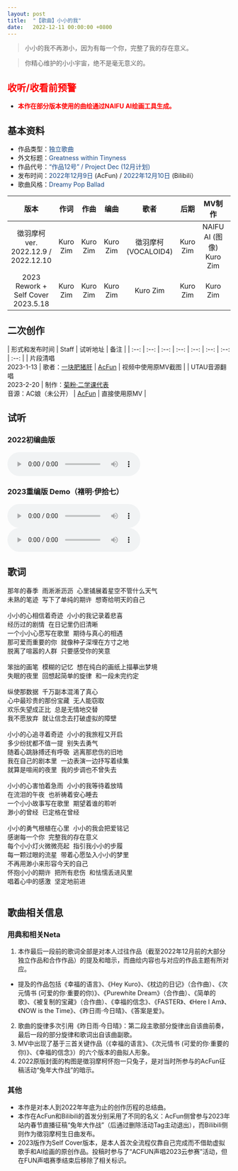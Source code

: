 ```yaml
---
layout: post
title:  "【歌曲】小小的我"
date:   2022-12-11 00:00:00 +0800
---
```


> 小小的我不再渺小，因为有每一个你，完整了我的存在意义。

> 你精心维护的小小宇宙，绝不是毫无意义的。

## <font color="#ff0000">收听/收看前预警</font>

* <font color="#ff0000"><b>本作在部分版本使用的曲绘通过NAIFU AI绘画工具生成。</b></font>

## 基本资料

* 作品类型：<font color="#194987">独立歌曲</font>
* 外文标题：<font color="#194987">Greatness within Tinyness</font>
* 作品代号：<font color="#194987">“作品12号” / Project Dec (12月计划)</font>
* 发布时间：<font color="#194987">2022年12月9日</font> (AcFun) / <font color="#194987">2022年12月10日</font> (Bilibili）
* 歌曲风格：<font color="#194987">Dreamy Pop Ballad</font>

| 版本 | 作词 | 作曲 | 编曲 | 歌者 | 后期 | MV制作 | 试听地址 |
| :--: | :--: | :--: | :--: | :--: | :--: | :--: | :--: | 
| 徵羽摩柯 ver.<br> 2022.12.9 / 2022.12.10 | Kuro Zim | Kuro Zim | Kuro Zim | 徵羽摩柯 (VOCALOID4) | Kuro Zim | NAIFU AI (图像)<br>Kuro Zim | [AcFun](https://www.acfun.cn/v/ac40082187)<br>[Bilibili](https://www.bilibili.com/video/BV1mP4y1Q7Yh/) |
| 2023 Rework + Self Cover<br>2023.5.18 | Kuro Zim | Kuro Zim | Kuro Zim | Kuro Zim | Kuro Zim | Kuro Zim | [AcFun](https://www.acfun.cn/v/ac41390699)<br>[Bilibili](https://www.bilibili.com/video/BV1Lu411x7fK/) |

## 二次创作

| 形式和发布时间 | Staff | 试听地址 | 备注 |
| :--: | :--: | :--: | :--: | :--: | :--: | :--: | :--: | 
| 片段清唱<br>2023-1-13 | 歌者：[一块肥猪肝](https://www.acfun.cn/u/4599324) | [AcFun](https://www.acfun.cn/v/ac40432618) | 视频中使用原MV截图 |
| UTAU音源翻唱<br>2023-2-20 | 制作：[菊粉·二学课代表](https://www.acfun.cn/u/684188)<br>音源：AC娘（未公开） | [AcFun](https://www.acfun.cn/v/ac40704707) | 直接使用原MV |

## 试听

### 2022初编曲版

<audio controls>
	<source src="/assets/audio/song12v22.mp3" type="audio/mp3">
</audio>

### 2023重编版 Demo（褚明·伊拾七）

<audio controls>
	<source src="/assets/audio/song12v23mdemo.mp3" type="audio/mp3">
</audio>

<audio controls>
	<source src="/assets/audio/song12v23fdemo.mp3" type="audio/mp3">
</audio>

## 歌词

<pre>
那年的春季 雨淅淅沥沥 心里铺展着星空不管什么天气
未熟的笔迹 写下了单纯的期许 想寄给明天的自己 

小小的心相信着奇迹 小小的我记录着悲喜
经历过的剧情 在日记里仍旧清晰
一个小小心愿写在歌里 期待与真心的相遇
那可爱而重要的你 就像种子深埋在方寸之地
脱离了喧嚣的人群 只要感受你的笑意

笨拙的画笔 模糊的记忆 想在纯白的画纸上描摹出梦境
失眠的夜里 回想起简单的旋律 和一段未完约定

纵使那数据 千万副本混淆了真心
心中最珍贵的那份宝藏 无人能窃取
欢乐失望成正比 总是无情地交替
我不愿放弃 就让信念去打破虚拟的障壁

小小的心追寻着奇迹 小小的我旅程又开启
多少纷扰都不值一提 别失去勇气
随着心跳脉搏还有呼吸 逃离那悲伤的旧地
我在自己的剧本里 一边表演一边抒写着续集
就算是喧闹的夜里 我的步调也不曾失去

小小的心害怕着急雨 小小的我等待着放晴
在流泪的午夜 也祈祷着安心睡去
一个小小故事写在歌里 期望着谁的聆听
渺小的曾经 已定格在曾经

小小的勇气根植在心里 小小的我会把爱铭记
感谢每一个你 完整我的存在意义
每个小小灯火微微亮起 指引我小小的步履
每一颗过眼的流星 带着心愿坠入小小的梦里
不再用渺小来形容今天的自己
怀抱小小的期许 把所有悲伤 和怯懦丢进风里
唱着心中的感激 坚定地前进

</pre>

## 歌曲相关信息

### 用典和相关Neta

1. 本作最后一段前的歌词全部是对本人过往作品（截至2022年12月前的大部分独立作品和合作作品）的提及和暗示，而曲绘内容也与对应的作品主题有所对应。
* 提及的作品包括《幸福的语言》、《Hey Kuro》、《枕边的日记》（合作曲）、《次元情书 (可爱的你·重要的你)》、《Purewhite Dream》（合作曲）、《简单的歌》、《被复制的宝藏》（合作曲）、《幸福的信念》、《FASTER》、《Here I Am》、《NOW is the Time》、《昨日雨·今日晴》、《答案是爱》。
2. 歌曲的旋律多次引用《昨日雨·今日晴》：第二段主歌部分旋律出自该曲前奏，最后一段的部分旋律和歌词出自该曲副歌。
3. MV中出现了基于三首关键作品（《幸福的语言》、《次元情书 (可爱的你·重要的你)》、《幸福的信念》）的六个版本的曲拟人形象。
4. 2022原版封面的构图是徵羽摩柯怀抱一只兔子，是对当时所参与的AcFun征稿活动“兔年大作战”的暗示。

### 其他

* 本作是对本人到2022年年底为止的创作历程的总结曲。
* 本作在AcFun和Bilibili的首发分别采用了不同的名义：AcFun侧曾参与2023年站内春节直播征稿“兔年大作战”（后通过删除活动Tag主动退出），而Bilibili侧则作为徵羽摩柯生日曲发布。
* 2023版作为Self Cover版本，是本人首次全流程仅靠自己完成而不借助虚拟歌手和AI绘画的原创作品。投稿时参与了“ACFUN声唱2023云参赛”活动，但在FUN声唱赛季结束后移除了相关标识。
